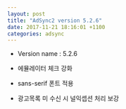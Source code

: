 ```yaml
---
layout: post
title: "AdSync2 version 5.2.6"
date: 2017-11-21 18:16:01 +1100
categories: adsync 
---
```


- Version name : 5.2.6

- 에뮬레이터 체크 강화
- sans-serif 폰트 적용
- 광고목록 미 수신 시 널익셉션 처리 보강
